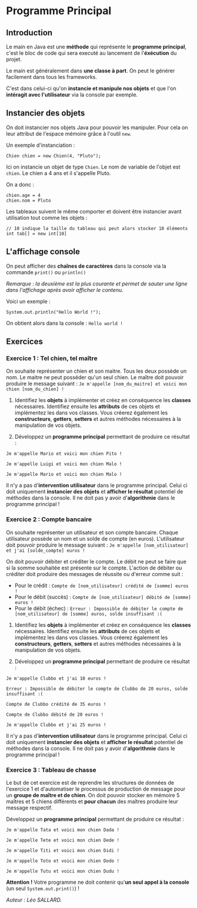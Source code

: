 # Programme Principal

## Introduction

Le main en Java est une **méthode** qui représente le **programme principal**, c'est le bloc de code qui sera executé au lancement de l'**éxécution** du projet.

Le main est généralement dans **une classe à part**. On peut le générer facilement dans tous les frameworks.

C'est dans celui-ci qu'on **instancie et manipule nos objets** et que l'on **intéragit avec l'utilisateur** via la console par exemple.

## Instancier des objets

On doit instancier nos objets Java pour pouvoir les manipuler. Pour cela on leur attribut de l'espace mémoire grâce à l'outil `new`.

Un exemple d'instanciation :

```
Chien chien = new Chien(4, "Pluto");
```

Ici on instancie un objet de type `Chien`. Le nom de variable de l'objet est `chien`. Le chien a 4 ans et il s'appelle Pluto.

On a donc :

```
chien.age = 4
chien.nom = Pluto
```

Les tableaux suivent le même comporter et doivent être instancier avant utilisation tout comme les objets :

```
// 10 indique la taille du tableau qui peut alors stocker 10 éléments
int tab[] = new int[10]
```

## L'affichage console

On peut afficher des **chaînes de caractères** dans la console via la commande `print()` ou `println()`

_Remarque : la deuxième est la plus courante et permet de sauter une ligne dans l'affichage après avoir afficher le contenu._

Voici un exemple :

```
System.out.println("Hello World !");
```

On obtient alors dans la console : `Hello world !`

## Exercices

### Exercice 1 : Tel chien, tel maître

On souhaite représenter un chien et son maitre. Tous les deux possède un nom. Le maitre ne peut posséder qu'un seul chien.
Le maître doit pouvoir produire le message suivant : `Je m'appelle [nom_du_maitre] et voici mon chien [nom_du_chien] !`

1. Identifiez les **objets** à implémenter et créez en conséquence les **classes** nécessaires. Identifiez ensuite les **attributs** de ces objets et implémentez les dans vos classes. Vous créerez également les **constructeurs**, **getters**, **setters** et autres méthodes nécessaires à la manipulation de vos objets.

2. Développez un **programme principal** permettant de produire ce résultat :

`Je m'appelle Mario et voici mon chien Pito !`

`Je m'appelle Luigi et voici mon chien Malo !`

`Je m'appelle Mario et voici mon chien Malo !`

Il n'y a pas d'**intervention utilisateur** dans le programme principal. Celui ci doit uniquement **instancier des objets** et **afficher le résultat** potentiel de méthodes dans la console. Il ne doit pas y avoir d'**algorithmie** dans le programme principal !

### Exercice 2 : Compte bancaire

On souhaite représenter un utilisateur et son compte bancaire. Chaque utilisateur possède un nom et un solde de compte (en euros).
L'utilisateur doit pouvoir produire le message suivant : `Je m'appelle [nom_utilisateur] et j'ai [solde_compte] euros !`

On doit pouvoir débiter et créditer le compte. Le débit ne peut se faire que si la somme souhaitée est présente sur le compte. L'action de débiter ou créditer doit produire des messages de réussite ou d'erreur comme suit :

- Pour le crédit : `Compte de [nom_utilisateur] crédité de [somme] euros !`
- Pour le débit (succès) : `Compte de [nom_utilisateur] débité de [somme] euros !`
- Pour le débit (échec) : `Erreur : Impossible de débiter le compte de [nom_utilisateur] de [somme] euros, solde insuffisant :(`

1. Identifiez les **objets** à implémenter et créez en conséquence les **classes** nécessaires. Identifiez ensuite les **attributs** de ces objets et implémentez les dans vos classes. Vous créerez également les **constructeurs**, **getters**, **setters** et autres méthodes nécessaires à la manipulation de vos objets.

2. Développez un **programme principal** permettant de produire ce résultat :

`Je m'appelle Clubbo et j'ai 10 euros !`

`Erreur : Impossible de débiter le compte de Clubbo de 20 euros, solde insuffisant :(`

`Compte de Clubbo crédité de 35 euros !`

`Compte de Clubbo débité de 20 euros !`

`Je m'appelle Clubbo et j'ai 25 euros !`

Il n'y a pas d'**intervention utilisateur** dans le programme principal. Celui ci doit uniquement **instancier des objets** et **afficher le résultat** potentiel de méthodes dans la console. Il ne doit pas y avoir d'**algorithmie** dans le programme principal !

### Exercice 3 : Tableau de chasse

Le but de cet exercice est de reprendre les structures de données de l'exercice 1 et d'automatiser le processus de production de message pour un **groupe de maître et de chien**. On doit pouvoir stocker en mémoire 5 maîtres et 5 chiens différents et **pour chacun** des maîtres produire leur message respectif.

Développez un **programme principal** permettant de produire ce résultat :

`Je m'appelle Tata et voici mon chien Dada !`

`Je m'appelle Tete et voici mon chien Dede !`

`Je m'appelle Titi et voici mon chien Didi !`

`Je m'appelle Toto et voici mon chien Dodo !`

`Je m'appelle Tutu et voici mon chien Dudu !`

**Attention !** Votre programme ne doit contenir qu'**un seul appel à la console** (un seul `System.out.print()`) !

_Auteur : Léo SALLARD._
